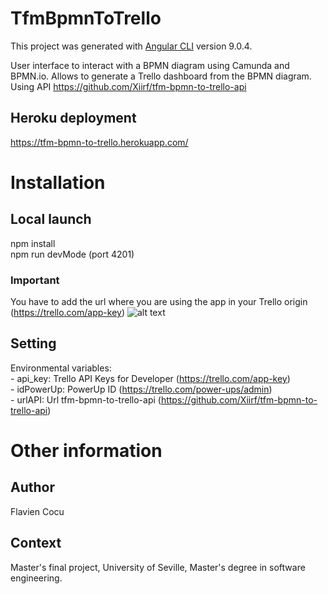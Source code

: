 # TfmBpmnToTrello

This project was generated with [Angular CLI](https://github.com/angular/angular-cli) version 9.0.4.

User interface to interact with a BPMN diagram using Camunda and BPMN.io. Allows to generate a Trello dashboard from the BPMN diagram. Using API https://github.com/Xiirf/tfm-bpmn-to-trello-api

## Heroku deployment
https://tfm-bpmn-to-trello.herokuapp.com/

# Installation

## Local launch
npm install <br/>
npm run devMode (port 4201)

### Important
You have to add the url where you are using the app in your Trello origin (https://trello.com/app-key)
![alt text](https://i.imgur.com/nMcRekp.png)

## Setting
Environmental variables:<br/>
    - api_key: Trello API Keys for Developer (https://trello.com/app-key)<br/>
    - idPowerUp: PowerUp ID (https://trello.com/power-ups/admin)<br/>
    - urlAPI: Url tfm-bpmn-to-trello-api (https://github.com/Xiirf/tfm-bpmn-to-trello-api)<br/>

# Other information

## Author
Flavien Cocu

## Context
Master's final project, University of Seville, Master's degree in software engineering.
